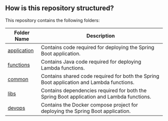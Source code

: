 
## How is this repository structured?

This repository contains the following folders:

| Folder Name | Description                                                       |
|-------------|-------------------------------------------------------------------|
| [application](../application) | Contains code required for deploying the Spring Boot application. |
| [functions](../functions) | Contains Java code required for deploying Lambda functions.        |
| [common](../common)   | Contains shared code required for both the Spring Boot application and Lambda functions. |
| [libs](../libs)   | Contains dependencies required for both the Spring Boot application and Lambda functions. |
| [devops](../devops)  | Contains the Docker compose project for deploying the Spring Boot application. |

